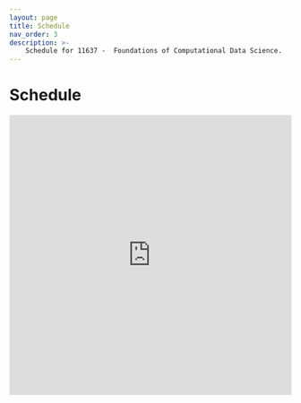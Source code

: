 ```yaml
---
layout: page
title: Schedule
nav_order: 3
description: >-
    Schedule for 11637 -  Foundations of Computational Data Science.
---
```


# Schedule

<iframe src="https://calendar.google.com/calendar/u/0/embed?src=c_rtohlf1capu05bn45raputolts@group.calendar.google.com&ctz=America/New_York" frameborder="0" style="height:500px;width:100%;"></iframe>